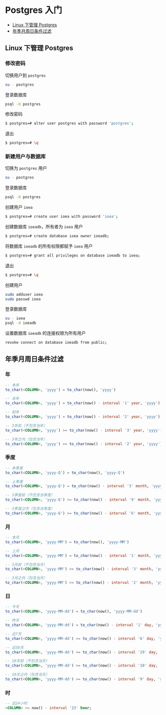 # Postgres 入门

- [Linux 下管理 Postgres](#linux-下管理-postgres)
- [年季月周日条件过滤](#年季月周日条件过滤)

## Linux 下管理 Postgres

### 修改密码

切换用户到 `postgres`

```bash
su - postgres
```

登录数据库

```bash
psql -U postgres
```

修改密码

```bash
$ postgres=# alter user postgres with password 'postgres';
```

退出

```bash
$ postgres=# \q
```

### 新建用户与数据库

切换为 `postgres` 用户

```bash
su - postgres
```

登录数据库

```bash
psql -U postgres
```

创建用户 `ioea`

```bash
$ postgres=# create user ioea with password 'ioea';
```

创建数据库 `ioeadb`，所有者为 `ioea` 用户

```bash
$ postgres=# create database ioea owner ioeadb;
```

将数据库 `ioeadb` 的所有权限都赋予 `ioea` 用户

```bash
$ postgres=# grant all privileges on database ioeadb to ioea;
```

退出

```bash
$ postgres=# \q
```

创建用户

```bash
sudo adduser ioea
sudo passwd ioea
```

登录数据库

```bash
su - ioea
psql -d ioeadb
```

设置数据库 `ioeadb` 的连接权限为所有用户

```bash
revoke connect on database ioeadb from public;
```

## 年季月周日条件过滤

### 年

```sql
-- 本年
to_char(<COLUMN>, 'yyyy') = to_char(now(), 'yyyy')

-- 去年
to_char(<COLUMN>, 'yyyy') = to_char(now() - interval '1' year, 'yyyy')

-- 前年
to_char(<COLUMN>, 'yyyy') = to_char(now() - interval '2' year, 'yyyy')

-- 3年前（不包含当年）
to_char(<COLUMN>, 'yyyy') >= to_char(now() - interval '3' year, 'yyyy') and to_char(<COLUMN>, 'yyyy') < to_char(now(), 'yyyy')

-- 3年之内（包含当年）
to_char(<COLUMN>, 'yyyy') >= to_char(now() - interval '2' year, 'yyyy')
```

### 季度

```sql
-- 本季度
to_char(<COLUMN>, 'yyyy-Q') = to_char(now(), 'yyyy-Q')

-- 上季度
to_char(<COLUMN>, 'yyyy-Q') = to_char(now() - interval '3' month, 'yyyy-Q')

-- 3季度前（不包含当季度）
to_char(<COLUMN>, 'yyyy-Q') >= to_char(now() - interval '9' month, 'yyyy-Q') and to_char(<COLUMN>, 'yyyy-Q') < to_char(now(), 'yyyy-Q')

-- 3季度之内（包含当季度）
to_char(<COLUMN>, 'yyyy-Q') >= to_char(now() - interval '6' month, 'yyyy-Q')
```

### 月

```sql
-- 本月
to_char(<COLUMN>, 'yyyy-MM') = to_char(now(), 'yyyy-MM')

-- 上月
to_char(<COLUMN>, 'yyyy-MM') = to_char(now() - interval '1' month, 'yyyy-MM')

-- 3月前（不包含当月）
to_char(<COLUMN>, 'yyyy-MM') >= to_char(now() - interval '3' month, 'yyyy-MM') and to_char(<COLUMN>, 'yyyy-MM') < to_char(now(), 'yyyy-MM')

-- 3月之内（包含当月）
to_char(<COLUMN>, 'yyyy-MM') >= to_char(now() - interval '2' month, 'yyyy-MM')
```

### 日

```sql
-- 今天
to_char(<COLUMN>, 'yyyy-MM-dd') = to_char(now(), 'yyyy-MM-dd')

-- 昨天
to_char(<COLUMN>, 'yyyy-MM-dd') = to_char(now() - interval '1' day, 'yyyy-MM-dd')

-- 近7天
to_char(<COLUMN>, 'yyyy-MM-dd') >= to_char(now() - interval '6' day, 'yyyy-MM-dd')

-- 近30天
to_char(<COLUMN>, 'yyyy-MM-dd') >= to_char(now() - interval '29' day, 'yyyy-MM-dd')

-- 10天前（不包含当天）
to_char(<COLUMN>, 'yyyy-MM-dd') >= to_char(now() - interval '10' day, 'yyyy-MM-dd') and to_char(<COLUMN>, 'yyyy-MM-dd') < to_char(now(), 'yyyy-MM-dd')

-- 10天之内（包含当天）
to_char(<COLUMN>, 'yyyy-MM-dd') >= to_char(now() - interval '9' day, 'yyyy-MM-dd')
```

### 时

```sql
-- 近24小时
<COLUMN> >= now() - interval '23' hour;
```

